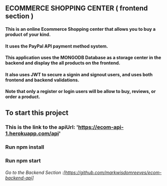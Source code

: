 ## ECOMMERCE SHOPPING CENTER ( frontend section )

#### This is an online Ecommerce Shopping center that allows you to buy a product of your kind.
#### It uses the PayPal API payment method system. 
#### This application uses the MONGODB Database as a storage center in the backend and display the all products on the frontend.
#### It also uses JWT to secure a signin and signout users, and uses both frontend and backend validations.
#### Note that only a register or login users will be allow to buy, reviews, or order a product.

## To start this project

### This is the link to the apiUrl: 'https://ecom-api-1.herokuapp.com/api'
### Run npm install
### Run npm start

###### Go to the Backend Section :[https://github.com/markwisdomreeves/ecom-backend-api]





